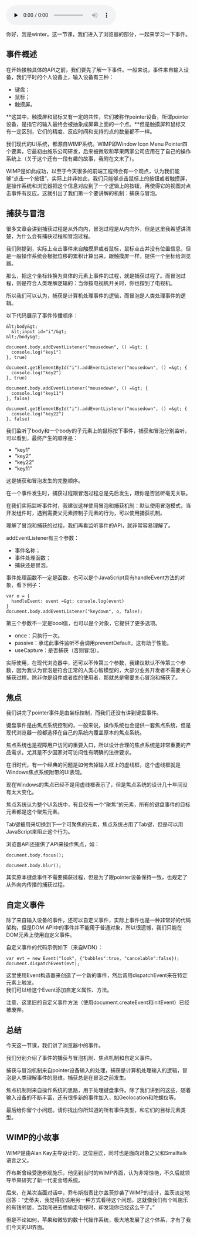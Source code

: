 <audio id="audio" title="浏览器事件：为什么会有捕获过程和冒泡过程？" controls="" preload="none"><source id="mp3" src="https://static001.geekbang.org/resource/audio/3d/a1/3d74436115f82450711614b8fe564fa1.mp3"></audio>

你好，我是winter。这一节课，我们进入了浏览器的部分，一起来学习一下事件。

## 事件概述

在开始接触具体的API之前，我们要先了解一下事件。一般来说，事件来自输入设备，我们平时的个人设备上，输入设备有三种：

- 键盘；
- 鼠标；
- 触摸屏。

**这其中，触摸屏和鼠标又有一定的共性，它们被称作pointer设备，所谓pointer设备，是指它的输入最终会被抽象成屏幕上面的一个点。**但是触摸屏和鼠标又有一定区别，它们的精度、反应时间和支持的点的数量都不一样。

我们现代的UI系统，都源自WIMP系统。WIMP即Window Icon Menu Pointer四个要素，它最初由施乐公司研发，后来被微软和苹果两家公司应用在了自己的操作系统上（关于这个还有一段有趣的故事，我附在文末了）。

WIMP是如此成功，以至于今天很多的前端工程师会有一个观点，认为我们能够“点击一个按钮”，实际上并非如此，我们只能够点击鼠标上的按钮或者触摸屏，是操作系统和浏览器把这个信息对应到了一个逻辑上的按钮，再使得它的视图对点击事件有反应。这就引出了我们第一个要讲解的机制：捕获与冒泡。

## 捕获与冒泡

很多文章会讲到捕获过程是从外向内，冒泡过程是从内向外，但是这里我希望讲清楚，为什么会有捕获过程和冒泡过程。

我们刚提到，实际上点击事件来自触摸屏或者鼠标，鼠标点击并没有位置信息，但是一般操作系统会根据位移的累积计算出来，跟触摸屏一样，提供一个坐标给浏览器。

那么，把这个坐标转换为具体的元素上事件的过程，就是捕获过程了。而冒泡过程，则是符合人类理解逻辑的：当你按电视机开关时，你也按到了电视机。

所以我们可以认为，捕获是计算机处理事件的逻辑，而冒泡是人类处理事件的逻辑。

以下代码展示了事件传播顺序：

```
&lt;body&gt;
  &lt;input id="i"/&gt;
&lt;/body&gt;

```

```
document.body.addEventListener("mousedown", () =&gt; {
  console.log("key1")
}, true)

document.getElementById("i").addEventListener("mousedown", () =&gt; {
  console.log("key2")
}, true)

document.body.addEventListener("mousedown", () =&gt; {
  console.log("key11")
}, false)

document.getElementById("i").addEventListener("mousedown", () =&gt; {
  console.log("key22")
}, false)

```

我们监听了body和一个body的子元素上的鼠标按下事件，捕获和冒泡分别监听，可以看到，最终产生的顺序是：

- “key1”
- “key2”
- “key22”
- “key11”

这是捕获和冒泡发生的完整顺序。

在一个事件发生时，捕获过程跟冒泡过程总是先后发生，跟你是否监听毫无关联。

在我们实际监听事件时，我建议这样使用冒泡和捕获机制：默认使用冒泡模式，当开发组件时，遇到需要父元素控制子元素的行为，可以使用捕获机制。

理解了冒泡和捕获的过程，我们再看监听事件的API，就非常容易理解了。

addEventListener有三个参数：

- 事件名称；
- 事件处理函数；
- 捕获还是冒泡。

事件处理函数不一定是函数，也可以是个JavaScript具有handleEvent方法的对象，看下例子：

```
var o = {
  handleEvent: event =&gt; console.log(event)
}
document.body.addEventListener("keydown", o, false);

```

第三个参数不一定是bool值，也可以是个对象，它提供了更多选项。

- once：只执行一次。
- passive：承诺此事件监听不会调用preventDefault，这有助于性能。
- useCapture：是否捕获（否则冒泡）。

实际使用，在现代浏览器中，还可以不传第三个参数，我建议默认不传第三个参数，因为我认为冒泡是符合正常的人类心智模型的，大部分业务开发者不需要关心捕获过程。除非你是组件或者库的使用者，那就总是需要关心冒泡和捕获了。

## 焦点

我们讲完了pointer事件是由坐标控制，而我们还没有讲到键盘事件。

键盘事件是由焦点系统控制的，一般来说，操作系统也会提供一套焦点系统，但是现代浏览器一般都选择在自己的系统内覆盖原本的焦点系统。

焦点系统也是视障用户访问的重要入口，所以设计合理的焦点系统是非常重要的产品需求，尤其是不少国家对可访问性有明确的法律要求。

在旧时代，有一个经典的问题是如何去掉输入框上的虚线框，这个虚线框就是Windows焦点系统附带的UI表现。

现在Windows的焦点已经不是用虚线框表示了，但是焦点系统的设计几十年间没有太大变化。

焦点系统认为整个UI系统中，有且仅有一个“聚焦”的元素，所有的键盘事件的目标元素都是这个聚焦元素。

Tab键被用来切换到下一个可聚焦的元素，焦点系统占用了Tab键，但是可以用JavaScript来阻止这个行为。

浏览器API还提供了API来操作焦点，如：

```
document.body.focus();

document.body.blur();

```

其实原本键盘事件不需要捕获过程，但是为了跟pointer设备保持一致，也规定了从外向内传播的捕获过程。

## 自定义事件

除了来自输入设备的事件，还可以自定义事件，实际上事件也是一种非常好的代码架构，但是DOM API中的事件并不能用于普通对象，所以很遗憾，我们只能在DOM元素上使用自定义事件。

自定义事件的代码示例如下（来自MDN）：

```
var evt = new Event("look", {"bubbles":true, "cancelable":false});
document.dispatchEvent(evt);

```

这里使用Event构造器来创造了一个新的事件，然后调用dispatchEvent来在特定元素上触发。<br>
我们可以给这个Event添加自定义属性、方法。

注意，这里旧的自定义事件方法（使用document.createEvent和initEvent）已经被废弃。

## 总结

今天这一节课，我们讲了浏览器中的事件。

我们分别介绍了事件的捕获与冒泡机制、焦点机制和自定义事件。

捕获与冒泡机制来自pointer设备输入的处理，捕获是计算机处理输入的逻辑，冒泡是人类理解事件的思维，捕获总是在冒泡之前发生。

焦点机制则来自操作系统的思路，用于处理键盘事件。除了我们讲到的这些，随着输入设备的不断丰富，还有很多新的事件加入，如Geolocation和陀螺仪等。

最后给你留个小问题。请你找出你所知道的所有事件类型，和它们的目标元素类型。

## WIMP的小故事

WIMP是由Alan Kay主导设计的，这位巨匠，同时也是面向对象之父和Smalltalk语言之父。

乔布斯曾经受邀参观施乐，他见到当时的WIMP界面，认为非常惊艳，不久后就领导苹果研究了新一代麦金塔系统。

后来，在某次当面对话中，乔布斯指责比尔盖茨抄袭了WIMP的设计，盖茨淡定地回答：“史蒂夫，我觉得应该用另一种方式看待这个问题。这就像我们有个叫施乐的有钱邻居，当我闯进去想偷走电视时，却发现你已经这么干了。”

但是不论如何，苹果和微软的数十代操作系统，极大地发展了这个体系，才有了我们今天的UI界面。


